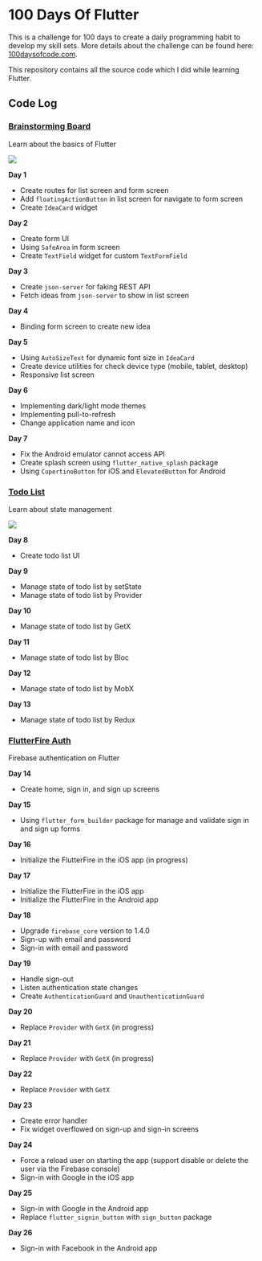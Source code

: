 # 100 Days Of Flutter

This is a challenge for 100 days to create a daily programming habit to develop my skill sets. More details about the challenge can be found here: [100daysofcode.com](https://www.100daysofcode.com).

This repository contains all the source code which I did while learning Flutter.

## Code Log

### [Brainstorming Board](./brainstorming_board)

Learn about the basics of Flutter

![](./demo/brainstorming_board.gif)

**Day 1**

- Create routes for list screen and form screen
- Add `floatingActionButton` in list screen for navigate to form screen
- Create `IdeaCard` widget

**Day 2**

- Create form UI
- Using `SafeArea` in form screen
- Create `TextField` widget for custom `TextFormField`

**Day 3**

- Create `json-server` for faking REST API
- Fetch ideas from `json-server` to show in list screen

**Day 4**

- Binding form screen to create new idea

**Day 5**

- Using `AutoSizeText` for dynamic font size in `IdeaCard`
- Create device utilities for check device type (mobile, tablet, desktop)
- Responsive list screen

**Day 6**

- Implementing dark/light mode themes
- Implementing pull-to-refresh
- Change application name and icon

**Day 7**

- Fix the Android emulator cannot access API
- Create splash screen using `flutter_native_splash` package
- Using `CupertinoButton` for iOS and `ElevatedButton` for Android

### [Todo List](./todo_list)

Learn about state management

![](./demo/todo_list.gif)

**Day 8**

- Create todo list UI

**Day 9**

- Manage state of todo list by setState
- Manage state of todo list by Provider

**Day 10**

- Manage state of todo list by GetX

**Day 11**

- Manage state of todo list by Bloc

**Day 12**

- Manage state of todo list by MobX

**Day 13**

- Manage state of todo list by Redux

### [FlutterFire Auth](./flutterfire_auth)

Firebase authentication on Flutter

**Day 14**

- Create home, sign in, and sign up screens

**Day 15**

- Using `flutter_form_builder` package for manage and validate sign in and sign up forms

**Day 16**

- Initialize the FlutterFire in the iOS app (in progress)

**Day 17**

- Initialize the FlutterFire in the iOS app
- Initialize the FlutterFire in the Android app

**Day 18**

- Upgrade `firebase_core` version to 1.4.0
- Sign-up with email and password
- Sign-in with email and password

**Day 19**

- Handle sign-out
- Listen authentication state changes
- Create `AuthenticationGuard` and `UnauthenticationGuard`

**Day 20**

- Replace `Provider` with `GetX` (in progress)

**Day 21**

- Replace `Provider` with `GetX` (in progress)

**Day 22**

- Replace `Provider` with `GetX`

**Day 23**

- Create error handler
- Fix widget overflowed on sign-up and sign-in screens

**Day 24**

- Force a reload user on starting the app (support disable or delete the user via the Firebase console)
- Sign-in with Google in the iOS app

**Day 25**

- Sign-in with Google in the Android app
- Replace `flutter_signin_button` with `sign_button` package

**Day 26**

- Sign-in with Facebook in the Android app
